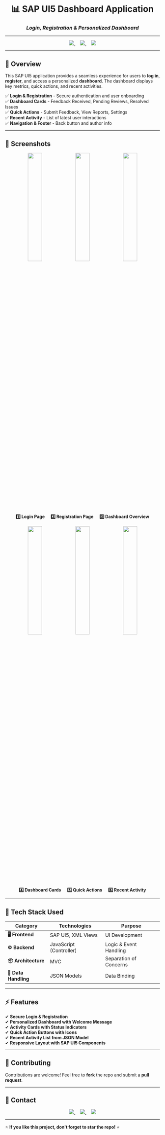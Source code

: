 <h1 align="center"><b>📊 SAP UI5 Dashboard Application</b></h1>
<h3 align="center"><b><i>Login, Registration & Personalized Dashboard</i></b></h3>

---

<p align="center">
  <a href="https://tinyurl.com/demo-video" target="_blank">
    <img src="https://img.shields.io/badge/ Demo Video-E74C3C?style=for-the-badge" />
  </a>
  &nbsp;&nbsp;&nbsp;
  <a href="https://tinyurl.com/project-report" target="_blank">
    <img src="https://img.shields.io/badge/ Project Report-3498DB?style=for-the-badge" />
  </a>
  &nbsp;&nbsp;&nbsp;
  <a href="https://tinyurl.com/project-ppt" target="_blank">
    <img src="https://img.shields.io/badge/ Project PPT-9B59B6?style=for-the-badge" />
  </a>
</p>

---

## 📌 Overview  
This SAP UI5 application provides a seamless experience for users to **log in**, **register**, and access a personalized **dashboard**. The dashboard displays key metrics, quick actions, and recent activities.

✅ **Login & Registration** - Secure authentication and user onboarding  
✅ **Dashboard Cards** - Feedback Received, Pending Reviews, Resolved Issues  
✅ **Quick Actions** - Submit Feedback, View Reports, Settings  
✅ **Recent Activity** - List of latest user interactions  
✅ **Navigation & Footer** - Back button and author info

---

## 📸 Screenshots  

<p align="center">
  <img src="SCREENSHOTS/login.png" width="30%" />
  <img src="SCREENSHOTS/registration.png" width="30%" />
  <img src="SCREENSHOTS/dashboard.png" width="30%" />
  <br>
  <b>1️⃣ Login Page</b> &nbsp;&nbsp;&nbsp; <b>2️⃣ Registration Page</b> &nbsp;&nbsp;&nbsp; <b>3️⃣ Dashboard Overview</b>  
  <br><br>

  <img src="SCREENSHOTS/cards.png" width="30%" />
  <img src="SCREENSHOTS/actions.png" width="30%" />
  <img src="SCREENSHOTS/activity.png" width="30%" />
  <br>
  <b>4️⃣ Dashboard Cards</b> &nbsp;&nbsp;&nbsp; <b>5️⃣ Quick Actions</b> &nbsp;&nbsp;&nbsp; <b>6️⃣ Recent Activity</b>  
</p>

---

## 🚀 Tech Stack Used  

| **Category**              | **Technologies**                           | **Purpose**                         |
|--------------------------|-------------------------------------------|-------------------------------------|
| **🖥️ Frontend**          | SAP UI5, XML Views                        | UI Development                      |
| **⚙️ Backend**           | JavaScript (Controller)                   | Logic & Event Handling              |
| **📦 Architecture**      | MVC                                       | Separation of Concerns              |
| **📁 Data Handling**     | JSON Models                               | Data Binding                        |

---

## ⚡ Features
✔ **Secure Login & Registration**  
✔ **Personalized Dashboard with Welcome Message**  
✔ **Activity Cards with Status Indicators**  
✔ **Quick Action Buttons with Icons**  
✔ **Recent Activity List from JSON Model**  
✔ **Responsive Layout with SAP UI5 Components**

---

## 🤝 Contributing  
Contributions are welcome! Feel free to **fork** the repo and submit a **pull request**.  

---

## 📩 Contact  

<p align="center">
  <a href="mailto:sujitwork08@gmail.com">
    <img src="https://img.shields.io/badge/✉️ Email-D14836?style=for-the-badge&logo=gmail&logoColor=white" />
  </a>
  &nbsp;&nbsp;&nbsp;
  <a href="https://github.com/sujitmahapatra" target="_blank">
    <img src="https://img.shields.io/badge/⚡ GitHub-333?style=for-the-badge&logo=github&logoColor=white" />
  </a>
  &nbsp;&nbsp;&nbsp;
  <a href="https://linkedin.com/in/mr-sm25" target="_blank">
    <img src="https://img.shields.io/badge/🔗 LinkedIn-0077B5?style=for-the-badge&logo=linkedin&logoColor=white" />
  </a>
</p>

---

⭐ **If you like this project, don't forget to star the repo!** ⭐
